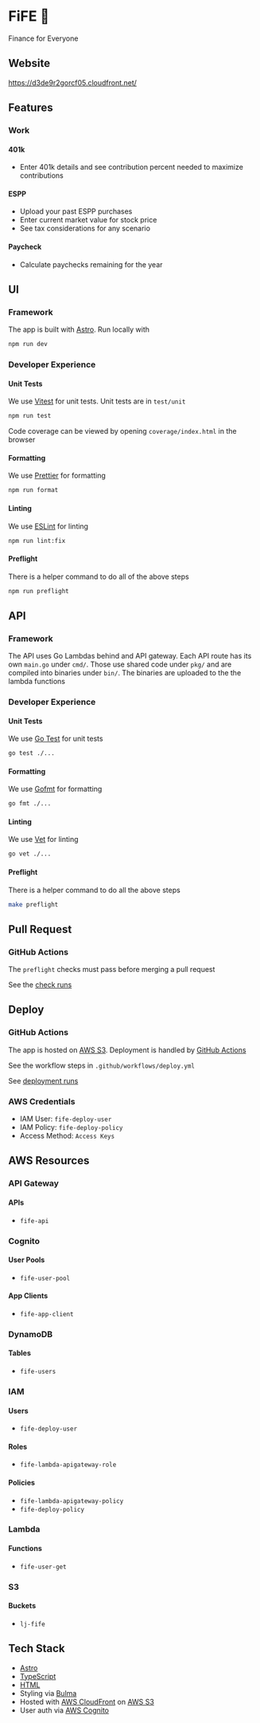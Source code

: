 # FiFE 🪈

Finance for Everyone

## Website

<https://d3de9r2gorcf05.cloudfront.net/>

## Features

### Work

#### 401k

- Enter 401k details and see contribution percent needed to maximize contributions

#### ESPP

- Upload your past ESPP purchases
- Enter current market value for stock price
- See tax considerations for any scenario

#### Paycheck

- Calculate paychecks remaining for the year

## UI

### Framework

The app is built with [Astro](https://astro.build/). Run locally with

```bash
npm run dev
```

### Developer Experience

#### Unit Tests

We use [Vitest](https://vitest.dev/) for unit tests. Unit tests are in `test/unit`

```bash
npm run test
```

Code coverage can be viewed by opening `coverage/index.html` in the browser

#### Formatting

We use [Prettier](https://prettier.io/) for formatting

```bash
npm run format
```

#### Linting

We use [ESLint](https://eslint.org/) for linting

```bash
npm run lint:fix
```

#### Preflight

There is a helper command to do all of the above steps

```bash
npm run preflight
```

## API

### Framework

The API uses Go Lambdas behind and API gateway. Each API route has its own `main.go` under `cmd/`. Those use shared code under `pkg/` and are compiled into binaries under `bin/`. The binaries are uploaded to the the lambda functions

### Developer Experience

#### Unit Tests

We use [Go Test](https://pkg.go.dev/cmd/go#hdr-Test_packages) for unit tests

```bash
go test ./...
```

#### Formatting

We use [Gofmt](https://pkg.go.dev/cmd/gofmt) for formatting

```bash
go fmt ./...
```

#### Linting

We use [Vet](https://pkg.go.dev/cmd/vet@go1.24.4) for linting

```bash
go vet ./...
```

#### Preflight

There is a helper command to do all the above steps

```bash
make preflight
```

## Pull Request

### GitHub Actions

The `preflight` checks must pass before merging a pull request

See the [check runs](https://github.com/ljhurst/fife/actions/workflows/check.yml)

## Deploy

### GitHub Actions

The app is hosted on [AWS S3](https://aws.amazon.com/s3/).
Deployment is handled by [GitHub Actions](https://github.com/features/actions)

See the workflow steps in `.github/workflows/deploy.yml`

See [deployment runs](https://github.com/ljhurst/fife/actions)

### AWS Credentials

- IAM User: `fife-deploy-user`
- IAM Policy: `fife-deploy-policy`
- Access Method: `Access Keys`

## AWS Resources

### API Gateway

#### APIs

- `fife-api`

### Cognito

#### User Pools

- `fife-user-pool`

#### App Clients

- `fife-app-client`

### DynamoDB

#### Tables

- `fife-users`

### IAM

#### Users

- `fife-deploy-user`

#### Roles

- `fife-lambda-apigateway-role`

#### Policies

- `fife-lambda-apigateway-policy`
- `fife-deploy-policy`

### Lambda

#### Functions

- `fife-user-get`

### S3

#### Buckets

- `lj-fife`

## Tech Stack

- [Astro](https://astro.build/)
- [TypeScript](https://www.typescriptlang.org/)
- [HTML](https://developer.mozilla.org/en-US/docs/Glossary/HTML5)
- Styling via [Bulma](https://bulma.io/)
- Hosted with [AWS CloudFront](https://aws.amazon.com/cloudfront/) on [AWS S3](https://docs.aws.amazon.com/AmazonS3/latest/userguide/HostingWebsiteOnS3Setup.html)
- User auth via [AWS Cognito](https://aws.amazon.com/cognito/)
